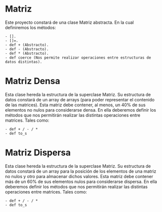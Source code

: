 # Matriz

Este proyecto constará de una clase Matriz abstracta. En la cual definiremos los métodos:

	- [].
	- []=.
	- def + (Abstracto).
	- def - (Abstracto).
	- def * (Abstracto).
	- def coerce (Nos permite realizar operaciones entre estructuras de datos distintas).

# Matriz Densa

Esta clase hereda la estructura de la superclase Matriz. Su estructura de datos constará de un array de arrays (para poder representar el contenido de las matrices). Esta matriz debe contener, al menos, un 40% de sus elementos no nulos para considerarse densa. En ella deberemos definir los métodos que nos permitirán realizar las distintas operaciones entre matrices. Tales como:

	- def + / - / *
	- def to_s

# Matriz Dispersa

Esta clase hereda la estructura de la superclase Matriz. Su estructura de datos constará de un array para la posición de los elementos de una matriz no nulos y otro para almacenar dichos valores. Esta matriz debe contener más de un 60% de sus elementos nulos para considerarse dispersa. En ella deberemos definir los métodos que nos permitirán realizar las distintas operaciones entre matrices. Tales como:

	- def + / - / *
	- def to_s
